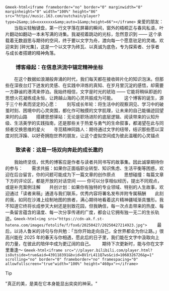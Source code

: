 `Gmeek-html<iframe frameborder="no" border="0" marginwidth="0" marginheight="0" width="100%" height="86" src="https//music.163.com/outchain/player?type=2&amp;id=xxxxxxxx&amp;auto=1&amp;height=66"></iframe>`
亲爱的朋友：​
&emsp;&emsp;当指尖轻触键盘，第一行文字落在屏幕的瞬间，窗外的梧桐正与春风私语，叶片翻动如翻动一本未写满的诗集。我凝视着跳动的光标，忽然意识到 —— 这个承载着无数遐思与期待的空间，终于要以文字为舟，渡向每一个愿意驻足的灵魂。欢迎来到 [碎光集]，这是一个以文字为砖瓦、以真诚为底色，专为探索者、分享者与成长者搭建的精神角落。​
### &emsp;&emsp;博客缘起：在信息洪流中锚定精神坐标​
&emsp;&emsp;在这个数据如浪潮般奔涌的时代，我们每天都在接收碎片化的知识泡沫。但那些在深夜台灯下迸发的灵感、在实践中淬炼的真知、在岁月里沉淀的感悟，却需要一方静谧的港湾来停泊。我始终相信，文字是时光的琥珀 —— 它能将稍纵即逝的思想火花凝练成永恒，让跨越山海的心灵共振成为可能。​
&emsp;&emsp;这个博客的诞生，源于三个朴素而坚定的心愿：​
&emsp;&emsp;刻写成长年轮：将生活中的观察洞见、学习中的破茧时刻、困境中的心灵突围，都化作可触摸的文字肌理，让未来的自己能循迹回望来时的山路​
&emsp;&emsp;搭建思想驿站：无论是职场进阶的底层逻辑、阅读带来的认知升级、生活美学的实践指南，还是那些关于热爱与勇气的生命叙事，都渴望在此与同频者交换思维的星火​
&emsp;&emsp;寻觅精神同路人：期待通过文字的纽带，结识那些愿以深度对抗浮躁、以好奇拥抱世界的朋友，让这个虚拟空间成为彼此温暖的心灵锚点​
### &emsp;&emsp;致读者：这是一场双向奔赴的成长邀约​
&emsp;&emsp;我始终坚信，优秀的博客应是作者与读者共同书写的故事集。因此诚挚期待你的参与：​
&emsp;&emsp;需求共振：如果你正面临职业转型、知识焦虑、生活平衡等困惑，欢迎在后台留言，你的问题可能成为下一篇文章的创作原点​
&emsp;&emsp;思想碰撞：每篇文章下方的评论区，都是开放的对话空间 —— 你可以分享相似经历，提出不同观点，或是补充案例注解​
&emsp;&emsp;共创计划：如果你有独特的专业领域、特别的人生故事，欢迎通过「读者来稿」通道与我们联系，优秀内容将署名发布并附专属稿酬​
&emsp;&emsp;此刻的我，如同在沙滩上绘制地图的旅者，满心期待地看着这片精神疆域渐具雏形。我不知道它终将长成参天大树还是别致花园，但我确信，每一次点击带来的热度、每一条留言蕴含的温度、每一次分享传递的广度，都会让它拥有独一无二的生长轨迹。​
`Gmeek-html<img src="https://cdn-ak.f.st-hatena.com/images/fotolife/f/fox6/20250427/20250427214923.jpg">`
&emsp;&emsp;最后，以诗人鲁米的诗句与你共勉：「当你开始走向自己，全世界都会为你让路。」很高兴能在 2025 年的春天与你相遇，愿此后的日子里，我们能在文字中汲取向上的力量，在彼此的陪伴中成为更辽阔的自己。​
&emsp;&emsp;期待下次更新时，能与你在文字里重逢～
`Gmeek-html<iframe src="//player.bilibili.com/player.html?isOutside=true&aid=439118391&bvid=BV1rL411Q7ws&cid=1068326726&p=1" scrolling="no" border="0" frameborder="no" framespacing="0" allowfullscreen="true"width="100%" height="460px"></iframe>`
> [!TIP]
> "真正的美，是美在它本身能显出奕奕的神采。"
